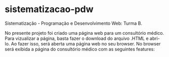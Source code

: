 # sistematizacao-pdw

Sistematização - Programação e Desenvolvimento Web: Turma B.

No presente projeto foi criado uma página web para um consultório médico.
Para vizualizar a página, basta fazer o download do arquivo .HTML e abri-lo. 
Ao fazer isso, será aberta uma página web no seu browser.
No browser será exibida a página do consultório médico com as seguintes features:
